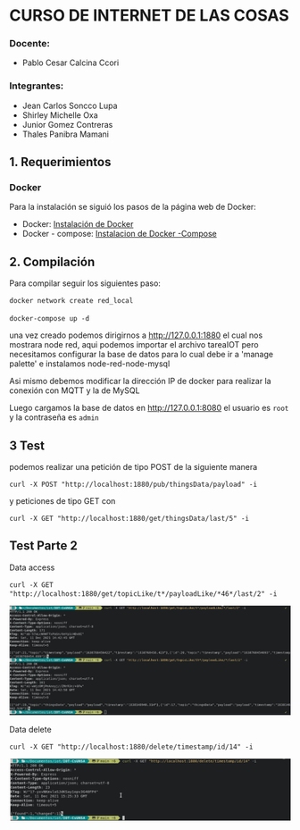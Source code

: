 # CURSO DE INTERNET DE LAS COSAS
### Docente:
- Pablo Cesar Calcina Ccori

### Integrantes:
- Jean Carlos Soncco Lupa
- Shirley Michelle Oxa 
- Junior Gomez Contreras
- Thales Panibra Mamani

## 1. Requerimientos
### Docker
Para la instalación se siguió los pasos de la página web de Docker:
  - Docker: [Instalación de Docker](https://docs.docker.com/engine/install/ubuntu/)
  - Docker - compose: [Instalacion de Docker -Compose](https://docs.docker.com/compose/install/)
## 2. Compilación
Para compilar seguir los siguientes paso:
```
docker network create red_local

docker-compose up -d

```
una vez creado podemos dirigirnos a http://127.0.0.1:1880 el cual nos mostrara
node red, aqui podemos importar el archivo tareaIOT pero necesitamos configurar
la base de datos para lo cual debe ir a 'manage palette' e instalamos
node-red-node-mysql

Asi mismo debemos modificar la dirección IP de docker para realizar la conexión
con MQTT y la de MySQL

Luego cargamos la base de datos en http://127.0.0.1:8080 el usuario es `root` y
la contraseña es `admin`

## 3 Test

podemos realizar una petición de tipo POST de la siguiente manera

```
curl -X POST "http://localhost:1880/pub/thingsData/payload" -i
```

y peticiones de tipo GET con
```
curl -X GET "http://localhost:1880/get/thingsData/last/5" -i 
```

## Test Parte 2

Data access

```
curl -X GET "http://localhost:1880/get/topicLike/t*/payloadLike/*46*/last/2" -i
```

![prueba 1](https://github.com/ShiirleyOC56/IOT-NodeRed/blob/main/imagenes/img1.png)


Data delete
```
curl -X GET "http://localhost:1880/delete/timestamp/id/14" -i 
```

![prueba 2](https://github.com/ShiirleyOC56/IOT-NodeRed/blob/main/imagenes/img4.png)

